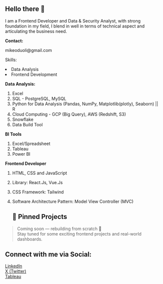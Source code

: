 

<h2>Hello there 👋</h2> 

I am a Frontend Developer and Data & Security Analyst, with strong foundation in my field, I blend in well in terms of technical aspect and articulating the business need.

<strong>Contact:</strong>
<p class="fa-solid fa-email">mikeoduoli@gmail.com</p>
<p class="fa-solid fa-phone"></p>


<bold>Skills:</bold>
<li>Data Analysis</li>
<li>Frontend Development</li>

<strong>Data Analysis:</strong>
1. Excel
2. SQL - PostgreSQL, MySQL
3. Python for Data Analysis (Pandas, NumPy, Matplotlib(plotly), Seaborn) || R 
4. Cloud Computing - GCP (Big Query), AWS (Redshift, S3)
5. Snowflake
6. Data Build Tool

<strong>BI Tools</strong>
1. Excel/Spreadsheet
2. Tableau
3. Power BI


<strong>Frontend Developer</strong>
1. HTML, CSS and JavaScript
2. Library: React.Js, Vue.Js
3. CSS Framework: Tailwind
4. Software Architecture Pattern: Model View Controller (MVC)

   ## 📌 Pinned Projects

> Coming soon — rebuilding from scratch 💪  
> Stay tuned for some exciting frontend projects and real-world dashboards.

<h2>Connect with me via Social:</h2>
<a href="https://www.linkedin.com/in/obed-oduoli/"><i class="fa-brands fa-linkedin"></i>LinkedIn</a>
<br>
<a href="https://twitter.com/obed_m16"><i class="fa-brands fa-x-twitter"></i>X (Twitter)</a>
<br>
<a href="https://public.tableau.com/app/profile/obed.oduoli/vizzes">Tableau</a>

